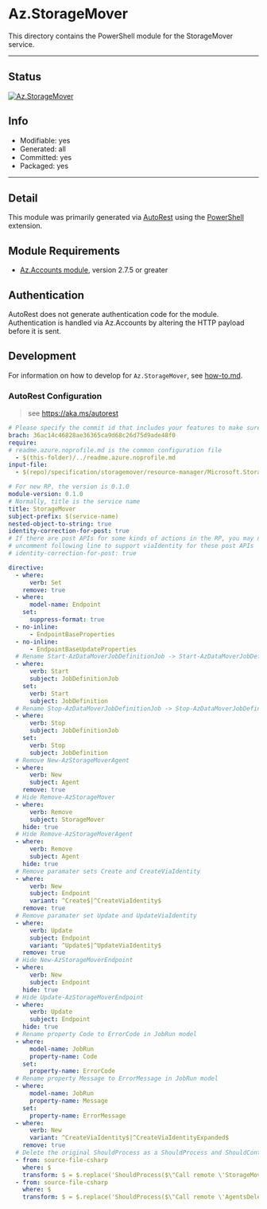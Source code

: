 <!-- region Generated -->
# Az.StorageMover
This directory contains the PowerShell module for the StorageMover service.

---
## Status
[![Az.StorageMover](https://img.shields.io/powershellgallery/v/Az.StorageMover.svg?style=flat-square&label=Az.StorageMover "Az.StorageMover")](https://www.powershellgallery.com/packages/Az.StorageMover/)

## Info
- Modifiable: yes
- Generated: all
- Committed: yes
- Packaged: yes

---
## Detail
This module was primarily generated via [AutoRest](https://github.com/Azure/autorest) using the [PowerShell](https://github.com/Azure/autorest.powershell) extension.

## Module Requirements
- [Az.Accounts module](https://www.powershellgallery.com/packages/Az.Accounts/), version 2.7.5 or greater

## Authentication
AutoRest does not generate authentication code for the module. Authentication is handled via Az.Accounts by altering the HTTP payload before it is sent.

## Development
For information on how to develop for `Az.StorageMover`, see [how-to.md](how-to.md).
<!-- endregion -->

### AutoRest Configuration
> see https://aka.ms/autorest

``` yaml
# Please specify the commit id that includes your features to make sure generated codes stable.
brach: 36ac14c46828ae36365ca9d68c26d75d9ade48f0
require:
# readme.azure.noprofile.md is the common configuration file
  - $(this-folder)/../readme.azure.noprofile.md
input-file:
  - $(repo)/specification/storagemover/resource-manager/Microsoft.StorageMover/preview/2022-07-01-preview/storagemover.json

# For new RP, the version is 0.1.0
module-version: 0.1.0
# Normally, title is the service name
title: StorageMover
subject-prefix: $(service-name)
nested-object-to-string: true
identity-correction-for-post: true 
# If there are post APIs for some kinds of actions in the RP, you may need to 
# uncomment following line to support viaIdentity for these post APIs
# identity-correction-for-post: true

directive:
  - where:
      verb: Set
    remove: true
  - where:
      model-name: Endpoint
    set:
      suppress-format: true  
  - no-inline:
      - EndpointBaseProperties
  - no-inline:
      - EndpointBaseUpdateProperties
  # Rename Start-AzDataMoverJobDefinitionJob -> Start-AzDataMoverJobDefinition
  - where:
      verb: Start
      subject: JobDefinitionJob
    set:
      verb: Start
      subject: JobDefinition
  # Rename Stop-AzDataMoverJobDefinitionJob -> Stop-AzDataMoverJobDefinition
  - where:
      verb: Stop
      subject: JobDefinitionJob
    set:
      verb: Stop
      subject: JobDefinition
  # Remove New-AzStorageMoverAgent
  - where:
      verb: New 
      subject: Agent
    remove: true
  # Hide Remove-AzStorageMover
  - where:
      verb: Remove
      subject: StorageMover
    hide: true
  # Hide Remove-AzStorageMoverAgent
  - where:
      verb: Remove
      subject: Agent
    hide: true
  # Remove paramater sets Create and CreateViaIdentity
  - where: 
      verb: New 
      subject: Endpoint 
      variant: ^Create$|^CreateViaIdentity$
    remove: true
  # Remove paramater set Update and UpdateViaIdentity
  - where:
      verb: Update
      subject: Endpoint 
      variant: ^Update$|^UpdateViaIdentity$
    remove: true
  # Hide New-AzStorageMoverEndpoint
  - where:
      verb: New
      subject: Endpoint 
    hide: true
  # Hide Update-AzStorageMoverEndpoint
  - where:
      verb: Update
      subject: Endpoint
    hide: true
  # Rename property Code to ErrorCode in JobRun model 
  - where:
      model-name: JobRun
      property-name: Code
    set:
      property-name: ErrorCode
  # Rename property Message to ErrorMessage in JobRun model
  - where:
      model-name: JobRun
      property-name: Message 
    set:
      property-name: ErrorMessage
  - where:
      verb: New
      variant: ^CreateViaIdentity$|^CreateViaIdentityExpanded$
    remove: true
  # Delete the original ShouldProcess as a ShouldProcess and ShouldContinue are added in the custom cmdlets 
  - from: source-file-csharp
    where: $
    transform: $ = $.replace('ShouldProcess($\"Call remote \'StorageMoversDelete\' operation\")', 'true');
  - from: source-file-csharp
    where: $
    transform: $ = $.replace('ShouldProcess($\"Call remote \'AgentsDelete\' operation\")', 'true');
```
